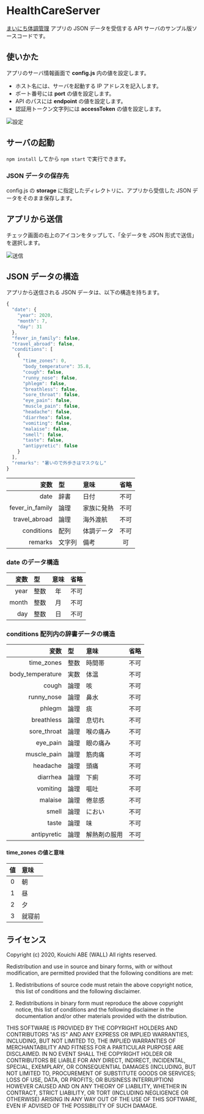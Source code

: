# HealthCareServer

[まいにち体調管理](https://apps.apple.com/jp/app/id1520936281?mt=8&uo=4)
アプリの JSON データを受信する API サーバのサンプル版ソースコードです。

## 使いかた

アプリのサーバ情報画面で __config.js__ 内の値を設定します。

- ホスト名には、サーバを起動する IP アドレスを記入します。
- ポート番号には __port__ の値を設定します。
- API のパスには __endpoint__ の値を設定します。
- 認証用トークン文字列には __accessToken__ の値を設定します。

![設定](images/screenshot001.png "サーバ情報")

## サーバの起動

`npm install` してから `npm start` で実行できます。

### JSON データの保存先

config.js の __storage__ に指定したディレクトリに、アプリから受信した JSON データをそのまま保存します。

## アプリから送信

チェック画面の右上のアイコンをタップして、「全データを JSON 形式で送信」を選択します。

![送信](images/screenshot002.png "JSON データ送信")

## JSON データの構造

アプリから送信される JSON データは、以下の構造を持ちます。

```javascript
{
  "date": {
    "year": 2020,
    "month": 7,
    "day": 31
  },
  "fever_in_family": false,
  "travel_abroad": false,
  "conditions": [
    {
      "time_zones": 0,
      "body_temperature": 35.8,
      "cough": false,
      "runny_nose": false,
      "phlegm": false,
      "breathless": false,
      "sore_throat": false,
      "eye_pain": false,
      "muscle_pain": false,
      "headache": false,
      "diarrhea": false,
      "vomiting": false,
      "malaise": false,
      "smell": false,
      "taste": false,
      "antipyretic": false
    }
  ],
  "remarks": "暑いので外歩きはマスクなし"
}
```

|              変数 |  型  | 意味 | 省略 |
|------------------:|:-----|:-----|:----:|
| date              | 辞書 | 日付 | 不可 |
| fever\_in\_family | 論理 | 家族に発熱 | 不可 |
| travel\_abroad    | 論理 | 海外渡航 | 不可 |
| conditions        | 配列 | 体調データ | 不可 |
| remarks           | 文字列 | 備考 | 可 |

### date のデータ構造

| 変数  |  型  | 意味 | 省略 |
|------:|:-----|:----:|:----:|
| year  | 整数 | 年   | 不可 |
| month | 整数 | 月   | 不可 |
| day   | 整数 | 日   | 不可 |

### conditions 配列内の辞書データの構造

| 変数  |  型  | 意味 | 省略 |
|------:|:-----|:-----|:----:|
| time\_zones | 整数 | 時間帯 | 不可 |
| body\_temperature | 実数 | 体温 | 不可 |
| cough | 論理 | 咳 | 不可 |
| runny\_nose | 論理 | 鼻水 | 不可 |
| phlegm | 論理 | 痰 | 不可 |
| breathless | 論理 | 息切れ | 不可 |
| sore\_throat | 論理 | 喉の痛み | 不可 |
| eye\_pain | 論理 | 眼の痛み | 不可 |
| muscle\_pain | 論理 | 筋肉痛 | 不可 |
| headache | 論理 | 頭痛 | 不可 |
| diarrhea | 論理 | 下痢 | 不可 |
| vomiting | 論理 | 嘔吐 | 不可 |
| malaise | 論理 | 倦怠感 | 不可 |
| smell | 論理 | におい | 不可 |
| taste | 論理 | 味 | 不可 |
| antipyretic | 論理 | 解熱剤の服用 | 不可 |

#### time\_zones の値と意味

| 値  | 意味 |
|:---:|:-----|
|  0  | 朝   |
|  1  | 昼   |
|  2  | 夕   |
|  3  | 就寝前 |


## ライセンス

Copyright (c) 2020, Kouichi ABE (WALL) All rights reserved.

Redistribution and use in source and binary forms, with or without
modification, are permitted provided that the following conditions are met:

 1. Redistributions of source code must retain the above copyright notice,
    this list of conditions and the following disclaimer.

 2. Redistributions in binary form must reproduce the above copyright notice,
    this list of conditions and the following disclaimer in the documentation
    and/or other materials provided with the distribution.

THIS SOFTWARE IS PROVIDED BY THE COPYRIGHT HOLDERS AND CONTRIBUTORS "AS IS"
AND ANY EXPRESS OR IMPLIED WARRANTIES, INCLUDING, BUT NOT LIMITED TO, THE
IMPLIED WARRANTIES OF MERCHANTABILITY AND FITNESS FOR A PARTICULAR PURPOSE ARE
DISCLAIMED. IN NO EVENT SHALL THE COPYRIGHT HOLDER OR CONTRIBUTORS BE LIABLE
FOR ANY DIRECT, INDIRECT, INCIDENTAL, SPECIAL, EXEMPLARY, OR CONSEQUENTIAL
DAMAGES (INCLUDING, BUT NOT LIMITED TO, PROCUREMENT OF SUBSTITUTE GOODS OR
SERVICES; LOSS OF USE, DATA, OR PROFITS; OR BUSINESS INTERRUPTION) HOWEVER
CAUSED AND ON ANY THEORY OF LIABILITY, WHETHER IN CONTRACT, STRICT LIABILITY,
OR TORT (INCLUDING NEGLIGENCE OR OTHERWISE) ARISING IN ANY WAY OUT OF THE USE
OF THIS SOFTWARE, EVEN IF ADVISED OF THE POSSIBILITY OF SUCH DAMAGE.

